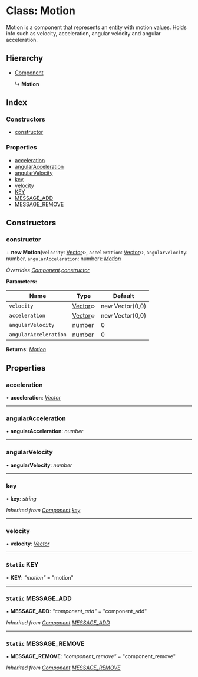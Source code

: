 
# Class: Motion

Motion is a component that represents an entity with motion values.
Holds info such as velocity, acceleration, angular velocity and angular acceleration.

## Hierarchy

* [Component](_component_component_.component.md)

  ↳ **Motion**

## Index

### Constructors

* [constructor](_standard_motion_motion_.motion.md#constructor)

### Properties

* [acceleration](_standard_motion_motion_.motion.md#acceleration)
* [angularAcceleration](_standard_motion_motion_.motion.md#angularacceleration)
* [angularVelocity](_standard_motion_motion_.motion.md#angularvelocity)
* [key](_standard_motion_motion_.motion.md#key)
* [velocity](_standard_motion_motion_.motion.md#velocity)
* [KEY](_standard_motion_motion_.motion.md#static-key)
* [MESSAGE_ADD](_standard_motion_motion_.motion.md#static-message_add)
* [MESSAGE_REMOVE](_standard_motion_motion_.motion.md#static-message_remove)

## Constructors

###  constructor

\+ **new Motion**(`velocity`: [Vector](_geometry_vector_.vector.md)‹›, `acceleration`: [Vector](_geometry_vector_.vector.md)‹›, `angularVelocity`: number, `angularAcceleration`: number): *[Motion](_standard_motion_motion_.motion.md)*

*Overrides [Component](_component_component_.component.md).[constructor](_component_component_.component.md#constructor)*

**Parameters:**

Name | Type | Default |
------ | ------ | ------ |
`velocity` | [Vector](_geometry_vector_.vector.md)‹› | new Vector(0,0) |
`acceleration` | [Vector](_geometry_vector_.vector.md)‹› | new Vector(0,0) |
`angularVelocity` | number | 0 |
`angularAcceleration` | number | 0 |

**Returns:** *[Motion](_standard_motion_motion_.motion.md)*

## Properties

###  acceleration

• **acceleration**: *[Vector](_geometry_vector_.vector.md)*

___

###  angularAcceleration

• **angularAcceleration**: *number*

___

###  angularVelocity

• **angularVelocity**: *number*

___

###  key

• **key**: *string*

*Inherited from [Component](_component_component_.component.md).[key](_component_component_.component.md#key)*

___

###  velocity

• **velocity**: *[Vector](_geometry_vector_.vector.md)*

___

### `Static` KEY

▪ **KEY**: *"motion"* = "motion"

___

### `Static` MESSAGE_ADD

▪ **MESSAGE_ADD**: *"component_add"* = "component_add"

*Inherited from [Component](_component_component_.component.md).[MESSAGE_ADD](_component_component_.component.md#static-message_add)*

___

### `Static` MESSAGE_REMOVE

▪ **MESSAGE_REMOVE**: *"component_remove"* = "component_remove"

*Inherited from [Component](_component_component_.component.md).[MESSAGE_REMOVE](_component_component_.component.md#static-message_remove)*
